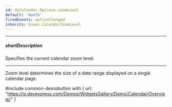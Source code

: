 ```yaml
---
id: dxCalendar.Options.zoomLevel
default: 'month'
firedEvents: optionChanged
inherits: Enums.CalendarZoomLevel
---
```

---
##### shortDescription
Specifies the current calendar zoom level.

---
Zoom level determines the size of a date range displayed on a single calendar page.

#include common-demobutton with {
    url: "https://js.devexpress.com/Demos/WidgetsGallery/Demo/Calendar/Overview/"
}